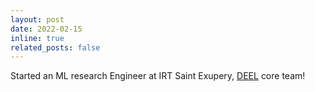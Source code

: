```yaml
---
layout: post
date: 2022-02-15
inline: true
related_posts: false
---
```


Started an ML research Engineer at IRT Saint Exupery, [DEEL](https://www.deel.ai/) core team!
